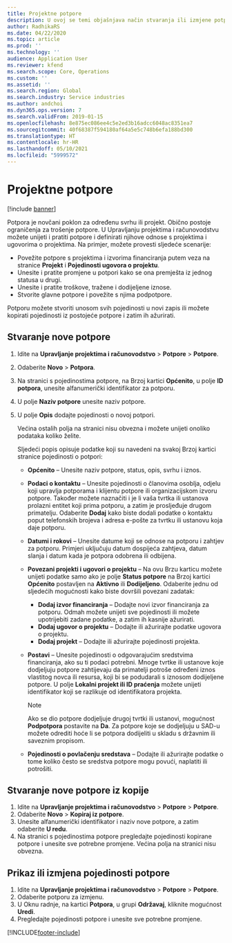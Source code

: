 ```yaml
---
title: Projektne potpore
description: U ovoj se temi objašnjava način stvaranja ili izmjene potpore.
author: RadhikaRS
ms.date: 04/22/2020
ms.topic: article
ms.prod: ''
ms.technology: ''
audience: Application User
ms.reviewer: kfend
ms.search.scope: Core, Operations
ms.custom: ''
ms.assetid: ''
ms.search.region: Global
ms.search.industry: Service industries
ms.author: andchoi
ms.dyn365.ops.version: 7
ms.search.validFrom: 2019-01-15
ms.openlocfilehash: 8e875ec086ee4c5e2ed3b16adcc6048ac8351ea7
ms.sourcegitcommit: 40f68387f594180af64a5e5c748b6efa188bd300
ms.translationtype: HT
ms.contentlocale: hr-HR
ms.lasthandoff: 05/10/2021
ms.locfileid: "5999572"
---
```

# <a name="project-grants"></a>Projektne potpore

[!include [banner](../includes/banner.md)]

Potpora je novčani poklon za određenu svrhu ili projekt. Obično postoje ograničenja za trošenje potpore. U Upravljanju projektima i računovodstvu možete unijeti i pratiti potpore i definirati njihove odnose s projektima i ugovorima o projektima. Na primjer, možete provesti sljedeće scenarije:

- Povežite potpore s projektima i izvorima financiranja putem veza na stranice **Projekt** i **Pojedinosti ugovora o projektu**.
- Unesite i pratite promjene u potpori kako se ona premješta iz jednog statusa u drugi.
- Unesite i pratite troškove, tražene i dodijeljene iznose.
- Stvorite glavne potpore i povežite s njima podpotpore.

Potporu možete stvoriti unosom svih pojedinosti u novi zapis ili možete kopirati pojedinosti iz postojeće potpore i zatim ih ažurirati.

## <a name="create-a-new-grant"></a>Stvaranje nove potpore

1. Idite na **Upravljanje projektima i računovodstvo** \> **Potpore** \> **Potpore**.
2. Odaberite **Novo** \> **Potpora**.
3. Na stranici s pojedinostima potpore, na Brzoj kartici **Općenito**, u polje **ID potpora**, unesite alfanumerički identifikator za potporu.
4. U polje **Naziv potpore** unesite naziv potpore.
5. U polje **Opis** dodajte pojedinosti o novoj potpori.

    Većina ostalih polja na stranici nisu obvezna i možete unijeti onoliko podataka koliko želite.

    Sljedeći popis opisuje podatke koji su navedeni na svakoj Brzoj kartici stranice pojedinosti o potpori:

    - **Općenito** – Unesite naziv potpore, status, opis, svrhu i iznos.
    - **Podaci o kontaktu** – Unesite pojedinosti o članovima osoblja, odjelu koji upravlja potporama i klijentu potpore ili organizacijskom izvoru potpore. Također možete naznačiti i je li vaša tvrtka ili ustanova prolazni entitet koji prima potporu, a zatim je prosljeđuje drugom primatelju. Odaberite **Dodaj** kako biste dodali podatke o kontaktu poput telefonskih brojeva i adresa e-pošte za tvrtku ili ustanovu koja daje potporu.
    - **Datumi i rokovi** – Unesite datume koji se odnose na potporu i zahtjev za potporu. Primjeri uključuju datum dospijeća zahtjeva, datum slanja i datum kada je potpora odobrena ili odbijena.
    - **Povezani projekti i ugovori o projektu** – Na ovu Brzu karticu možete unijeti podatke samo ako je polje **Status potpore** na Brzoj kartici **Općenito** postavljen na **Aktivno** ili **Dodijeljeno**. Odaberite jednu od sljedećih mogućnosti kako biste dovršili povezani zadatak:

        - **Dodaj izvor financiranja** – Dodajte novi izvor financiranja za potporu. Odmah možete unijeti sve pojedinosti ili možete upotrijebiti zadane podatke, a zatim ih kasnije ažurirati.
        - **Dodaj ugovor o projektu** – Dodajte ili ažurirajte podatke ugovora o projektu.
        - **Dodaj projekt** – Dodajte ili ažurirajte pojedinosti projekta.

    - **Postavi** – Unesite pojedinosti o odgovarajućim sredstvima financiranja, ako su ti podaci potrebni. Mnoge tvrtke ili ustanove koje dodjeljuju potpore zahtijevaju da primatelji potroše određeni iznos vlastitog novca ili resursa, koji bi se podudarali s iznosom dodijeljene potpore. U polje **Lokalni projekt ili ID praćenja** možete unijeti identifikator koji se razlikuje od identifikatora projekta.

        > [!NOTE]
        > Ako se dio potpore dodjeljuje drugoj tvrtki ili ustanovi, mogućnost **Podpotpora** postavite na **Da**. Za potpore koje se dodjeljuju u SAD-u možete odrediti hoće li se potpora dodijeliti u skladu s državnim ili saveznim propisom.

    - **Pojedinosti o povlačenju sredstava** – Dodajte ili ažurirajte podatke o tome koliko često se sredstva potpore mogu povući, naplatiti ili potrošiti.

## <a name="create-a-new-grant-from-a-copy"></a>Stvaranje nove potpore iz kopije

1. Idite na **Upravljanje projektima i računovodstvo** \> **Potpore** \> **Potpore**.
2. Odaberite **Novo** \> **Kopiraj iz potpore**.
3. Unesite alfanumerički identifikator i naziv nove potpore, a zatim odaberite **U redu**.
4. Na stranici s pojedinostima potpore pregledajte pojedinosti kopirane potpore i unesite sve potrebne promjene. Većina polja na stranici nisu obvezna.

## <a name="view-or-modify-grant-details"></a>Prikaz ili izmjena pojedinosti potpore

1. Idite na **Upravljanje projektima i računovodstvo** \> **Potpore** \> **Potpore**.
2. Odaberite potporu za izmjenu.
3. U Oknu radnje, na kartici **Potpora**, u grupi **Održavaj**, kliknite mogućnost **Uredi**.
4. Pregledajte pojedinosti potpore i unesite sve potrebne promjene.


[!INCLUDE[footer-include](../includes/footer-banner.md)]